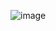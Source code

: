 ![image](https://user-images.githubusercontent.com/121132275/222577618-6a163a3d-c6dc-48bd-83f3-4f1cd1e797a4.png)
